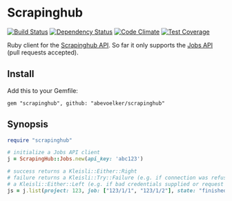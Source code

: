 Scrapinghub
===========

[![Build Status](https://travis-ci.org/abevoelker/scrapinghub.svg?branch=master)][travis]
[![Dependency Status](https://gemnasium.com/abevoelker/scrapinghub.svg)][gemnasium]
[![Code Climate](https://codeclimate.com/github/abevoelker/scrapinghub/badges/gpa.svg)][codeclimate]
[![Test Coverage](https://codeclimate.com/github/abevoelker/scrapinghub/badges/coverage.svg)][codeclimate]

Ruby client for the [Scrapinghub API][api]. So far it only supports the [Jobs API][jobs-api] (pull requests accepted).

Install
--------

Add this to your Gemfile:

```
gem "scrapinghub", github: "abevoelker/scrapinghub"
```

Synopsis
--------

```ruby
require "scrapinghub"

# initialize a Jobs API client
j = ScrapingHub::Jobs.new(api_key: 'abc123')

# success returns a Kleisli::Either::Right
# failure returns a Kleisli::Try::Failure (e.g. if connection was refused) or
# a Kleisli::Either::Left (e.g. if bad credentials supplied or request malformed)
js = j.list(project: 123, job: ["123/1/1", "123/1/2"], state: "finished", has_tag: "foo", lacks_tag: "bar", count: 10)
```

[travis]: https://travis-ci.org/abevoelker/scrapinghub
[gemnasium]: https://gemnasium.com/abevoelker/scrapinghub
[codeclimate]: https://codeclimate.com/github/abevoelker/scrapinghub
[api]: http://doc.scrapinghub.com/api.html
[jobs-api]: http://doc.scrapinghub.com/jobs.html
